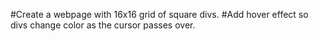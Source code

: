 #Create a webpage with 16x16 grid of square divs.
#Add hover effect so divs change color as the cursor passes over.